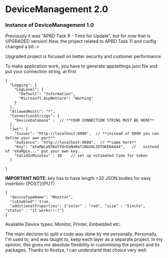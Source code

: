 # DeviceManagement 2.0
### Instance of DeviceManagement 1.0
Previously it was "APBD Task 9 - Time for Update", but for now that is UPGRADED version!
Now, the project related to APBD Task 11 and config changed a bit :>

Upgraded project is focused on better security and customer performance.
 
To make application work, you have to generate appsettings.json file and put your connection string, at first
```
{
  "Logging": {
    "LogLevel": {
      "Default": "Information",
      "Microsoft.AspNetCore": "Warning"
    }
  },
  "AllowedHosts": "*",
  "ConnectionStrings": {
    "DeviceDatabase" :  // **YOUR CONNECTION STRING MUST BE HERE**
  },
  "Jwt": {
    "Issuer": "http://localhost:0000",  // **instead of 0000 you can define your own port**
    "Audience": "http://localhost:0000",  // **same here**
    "Key": "eXaMpLeOfKeYfOrGeNeRaTiNGVALIDTOKEN4444",   //   instead of "eXaMpLe..." put your own key.
    "ValidInMinutes" : 10    // set up estimated time for token
  }

}

```
 **IMPORTANT NOTE**: key has to have length >32
JSON bodies for easy insertion:
[POST]/[PUT]
```
{
  "deviceTypeName": "Monitor",
  "isEnabled": true,
  "additionalProperties": {"color" : "red", "size" : "5inchs", "status" : "it works!!:)"}
}
```
Available Device types: Monitor, Printer, Embedded etc.

The main decision to split a code was done by me personally. Personally, I'm used to, and was taught to, keep each layer as a separate project. In my opinion, this gives me absolute flexibility in customising the project and its packages. Thanks to Kostya, I can understand that choice very well.
